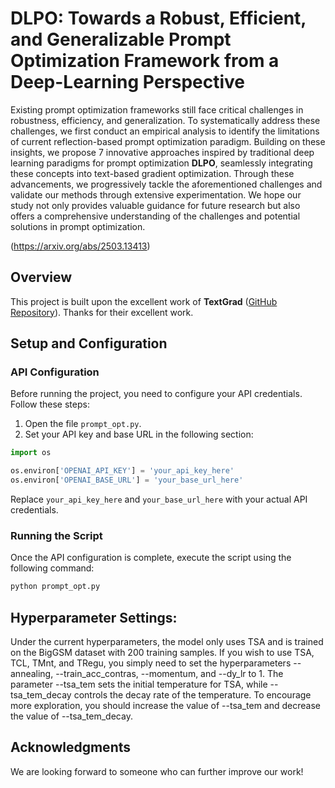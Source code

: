 # DLPO: Towards a Robust, Efficient, and Generalizable Prompt Optimization Framework from a Deep-Learning Perspective

Existing prompt optimization frameworks still face critical challenges in robustness, efficiency, and generalization.
To systematically address these challenges, we first conduct an empirical analysis to identify the limitations of current reflection-based prompt optimization paradigm.
Building on these insights, we propose 7 innovative approaches inspired by traditional deep learning paradigms for prompt optimization **DLPO**, seamlessly integrating these concepts into text-based gradient optimization. 
Through these advancements, we progressively tackle the aforementioned challenges and validate our methods through extensive experimentation.
We hope our study not only provides valuable guidance for future research but also offers a comprehensive understanding of the challenges and potential solutions in prompt optimization.

(https://arxiv.org/abs/2503.13413)

## Overview

This project is built upon the excellent work of **TextGrad** ([GitHub Repository](https://github.com/zou-group/textgrad)). Thanks for their excellent work.
## Setup and Configuration

### API Configuration

Before running the project, you need to configure your API credentials. Follow these steps:

1. Open the file `prompt_opt.py`.
2. Set your API key and base URL in the following section:

```python
import os

os.environ['OPENAI_API_KEY'] = 'your_api_key_here'
os.environ['OPENAI_BASE_URL'] = 'your_base_url_here'
```

Replace `your_api_key_here` and `your_base_url_here` with your actual API credentials.

### Running the Script

Once the API configuration is complete, execute the script using the following command:

```bash
python prompt_opt.py
```

## Hyperparameter Settings: 

Under the current hyperparameters, the model only uses TSA and is trained on the BigGSM dataset with 200 training samples. If you wish to use TSA, TCL, TMnt, and TRegu, you simply need to set the hyperparameters --annealing, --train_acc_contras, --momentum, and --dy_lr to 1. The parameter --tsa_tem sets the initial temperature for TSA, while --tsa_tem_decay controls the decay rate of the temperature. To encourage more exploration, you should increase the value of --tsa_tem and decrease the value of --tsa_tem_decay.

## Acknowledgments

We are looking forward to someone who can further improve our work!